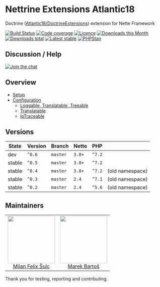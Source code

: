 # Nettrine Extensions Atlantic18

Doctrine ([Atlantic18/DoctrineExtensions](https://github.com/Atlantic18/DoctrineExtensions)) extension for Nette Framework

[![Build Status](https://img.shields.io/travis/nettrine/extensions-atlantic18.svg?style=flat-square)](https://travis-ci.org/nettrine/extensions-atlantic18)
[![Code coverage](https://img.shields.io/coveralls/nettrine/extensions-atlantic18.svg?style=flat-square)](https://coveralls.io/r/nettrine/extensions-atlantic18)
[![Licence](https://img.shields.io/packagist/l/nettrine/extensions-atlantic18.svg?style=flat-square)](https://packagist.org/packages/nettrine/extensions-atlantic18)
[![Downloads this Month](https://img.shields.io/packagist/dm/nettrine/extensions-atlantic18.svg?style=flat-square)](https://packagist.org/packages/nettrine/extensions-atlantic18)
[![Downloads total](https://img.shields.io/packagist/dt/nettrine/extensions-atlantic18.svg?style=flat-square)](https://packagist.org/packages/nettrine/extensions-atlantic18)
[![Latest stable](https://img.shields.io/packagist/v/nettrine/extensions-atlantic18.svg?style=flat-square)](https://packagist.org/packages/nettrine/extensions-atlantic18)
[![PHPStan](https://img.shields.io/badge/PHPStan-enabled-brightgreen.svg?style=flat-square)](https://github.com/phpstan/phpstan)

## Discussion / Help

[![Join the chat](https://img.shields.io/gitter/room/nettrine/nettrine.svg?style=flat-square)](https://gitter.im/nettrine/nettrine)

## Overview

- [Setup](.docs/README.md#setup)
- [Configuration](.docs/README.md#configuration)
    - [Loggable, Translatable, Treeable](.docs/README.md#loggable-translatable-treeable)
    - [Translatable](.docs/README.md#translatable)
    - [IpTraceable](.docs/README.md##iptraceable)

## Versions

| State       | Version     | Branch   | Nette  | PHP    ||
|-------------|-------------|----------|--------|--------|-|
| dev         | `^0.6`      | `master` | `3.0+` | `^7.2` ||
| stable      | `^0.5`      | `master` | `3.0+` | `^7.2` ||
| stable      | `^0.4`      | `master` | `3.0+` | `^7.2` | (old namespace) |
| stable      | `^0.3`      | `master` | `2.4`  | `^7.1` | (old namespace) |
| stable      | `^0.2`      | `master` | `2.4`  | `^5.6` | (old namespace) |

## Maintainers

<table>
  <tbody>
    <tr>
      <td align="center">
        <a href="https://github.com/f3l1x">
            <img width="150" height="150" src="https://avatars2.githubusercontent.com/u/538058?v=3&s=150">
        </a>
        </br>
        <a href="https://github.com/f3l1x">Milan Felix Šulc</a>
      </td>
      <td align="center">
        <a href="https://github.com/mabar">
            <img width="150" height="150" src="https://avatars0.githubusercontent.com/u/20974277?s=150&v=4">
        </a>
        </br>
        <a href="https://github.com/mabar">Marek Bartoš</a>
      </td>
    </tr>
  </tbody>
</table>

Thank you for testing, reporting and contributing.
